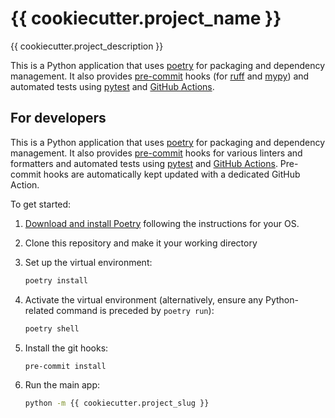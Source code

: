 # {{ cookiecutter.project_name }}

{{ cookiecutter.project_description }}

This is a Python application that uses [poetry](https://python-poetry.org) for packaging
and dependency management. It also provides [pre-commit](https://pre-commit.com/) hooks
(for [ruff](https://pypi.org/project/ruff/) and
[mypy](https://mypy.readthedocs.io/en/stable/)) and automated tests using
[pytest](https://pytest.org/) and [GitHub Actions](https://github.com/features/actions).

## For developers

This is a Python application that uses [poetry](https://python-poetry.org) for packaging
and dependency management. It also provides [pre-commit](https://pre-commit.com/) hooks
for various linters and formatters and automated tests using
[pytest](https://pytest.org/) and [GitHub Actions](https://github.com/features/actions).
Pre-commit hooks are automatically kept updated with a dedicated GitHub Action.

To get started:

1. [Download and install Poetry](https://python-poetry.org/docs/#installation) following the instructions for your OS.
1. Clone this repository and make it your working directory
1. Set up the virtual environment:

   ```bash
   poetry install
   ```

1. Activate the virtual environment (alternatively, ensure any Python-related command is preceded by `poetry run`):

   ```bash
   poetry shell
   ```

1. Install the git hooks:

   ```bash
   pre-commit install
   ```

1. Run the main app:

   ```bash
   python -m {{ cookiecutter.project_slug }}
   ```
